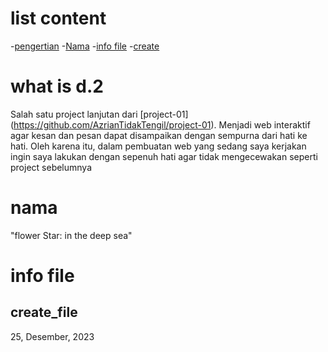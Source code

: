 # list content
-[pengertian](#what-is-d2)
-[Nama](#nama)
-[info file](#info-file)
-[create](#create_file)
    

# what is d.2

Salah satu project lanjutan dari [project-01] (https://github.com/AzrianTidakTengil/project-01). Menjadi web interaktif agar kesan dan pesan dapat disampaikan dengan sempurna dari hati ke hati. Oleh karena itu, dalam pembuatan web yang sedang saya kerjakan ingin saya lakukan dengan sepenuh hati agar tidak mengecewakan seperti project sebelumnya

# nama

"flower Star: in the deep sea"

# info file

## create_file 

25, Desember, 2023
